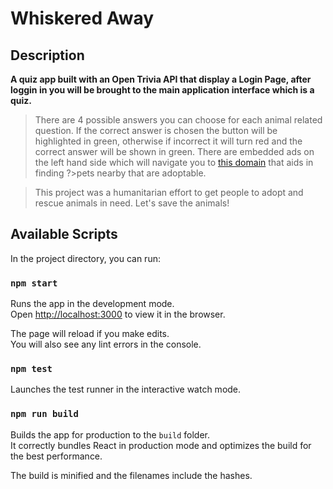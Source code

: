 # Whiskered Away

## Description
**A quiz app built with an Open Trivia API that display a Login Page, after loggin in you will be brought to the main application interface which is a quiz.**

>There are 4 possible answers you can choose for each animal related question.
>If the correct answer is chosen the button will be highlighted in green, otherwise if incorrect it will turn red and the correct answer will be shown in green.
>There are embedded ads on the left hand side which will navigate you to [this domain](https://www.petfinder.com/search/pets-for-adoption) that aids in finding ?>pets nearby that are adoptable.







>This project was a humanitarian effort to get people to adopt and rescue animals in need.
>Let's save the animals!







## Available Scripts

In the project directory, you can run:

### `npm start`

Runs the app in the development mode.<br />
Open [http://localhost:3000](http://localhost:3000) to view it in the browser.

The page will reload if you make edits.<br />
You will also see any lint errors in the console.

### `npm test`

Launches the test runner in the interactive watch mode.<br />

### `npm run build`

Builds the app for production to the `build` folder.<br />
It correctly bundles React in production mode and optimizes the build for the best performance.

The build is minified and the filenames include the hashes.<br />
